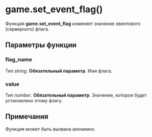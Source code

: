# game.set_event_flag()
Функция **game.set_event_flag** изменяет значение эвентового (серверного) флага.

## Параметры функции
### flag_name
Тип *string*. **Обязательный параметр**. Имя флага.

### value
Тип *number*. **Обязательный параметр**. Значение, которое будет установлено этому флагу.

## Примечания
Функция может быть вызвана анонимно.